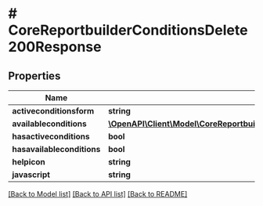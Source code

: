 # # CoreReportbuilderConditionsDelete200Response

## Properties

Name | Type | Description | Notes
------------ | ------------- | ------------- | -------------
**activeconditionsform** | **string** | activeconditionsform |
**availableconditions** | [**\OpenAPI\Client\Model\CoreReportbuilderConditionsDelete200ResponseAvailableconditionsInner[]**](CoreReportbuilderConditionsDelete200ResponseAvailableconditionsInner.md) |  |
**hasactiveconditions** | **bool** | hasactiveconditions |
**hasavailableconditions** | **bool** | hasavailableconditions |
**helpicon** | **string** | helpicon |
**javascript** | **string** | javascript | [optional]

[[Back to Model list]](../../README.md#models) [[Back to API list]](../../README.md#endpoints) [[Back to README]](../../README.md)

